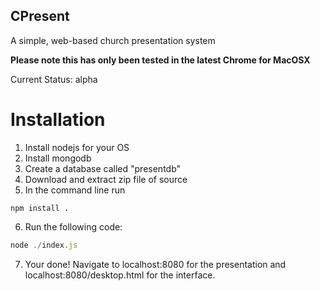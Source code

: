 CPresent
--------
A simple, web-based church presentation system

**Please note this has only been tested in the latest Chrome for MacOSX**

Current Status:
alpha

Installation
===========
1. Install nodejs for your OS
2. Install mongodb
3. Create a database called "presentdb"
4. Download and extract zip file of source
5. In the command line run 
```
npm install .
```
6. Run the following code:

```javascript
node ./index.js
```

7. Your done! Navigate to localhost:8080 for the presentation and localhost:8080/desktop.html for the interface.
